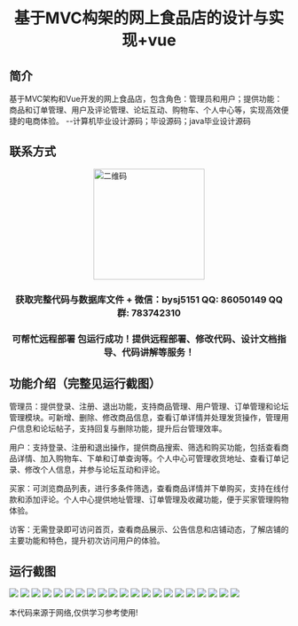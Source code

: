 <p><h1 align="center">基于MVC构架的网上食品店的设计与实现+vue</h1></p>

## 简介
基于MVC架构和Vue开发的网上食品店，包含角色：管理员和用户；提供功能：商品和订单管理、用户及评论管理、论坛互动、购物车、个人中心等，实现高效便捷的电商体验。    --计算机毕业设计源码；毕设源码；java毕业设计源码


## 联系方式
<img src="https://bs-1329754181.cos.ap-shanghai.myqcloud.com/wx.jpg" alt="二维码" style="display: block; margin: 0 auto;" width="200px">
<p><h3 align="center">获取完整代码与数据库文件 + 微信：bysj5151 QQ: 86050149 QQ群: 783742310</h3></p>
<p><h3 align="center">可帮忙远程部署 包运行成功！提供远程部署、修改代码、设计文档指导、代码讲解等服务！</h3></p>

## 功能介绍（完整见运行截图）
管理员：提供登录、注册、退出功能，支持商品管理、用户管理、订单管理和论坛管理模块。可新增、删除、修改商品信息，查看订单详情并处理发货操作，管理用户信息和论坛帖子，支持回复与删除功能，提升后台管理效率。

用户：支持登录、注册和退出操作，提供商品搜索、筛选和购买功能，包括查看商品详情、加入购物车、下单和订单查询等。个人中心可管理收货地址、查看订单记录、修改个人信息，并参与论坛互动和评论。

买家：可浏览商品列表，进行多条件筛选，查看商品详情并下单购买，支持在线付款和添加评论。个人中心提供地址管理、订单管理及收藏功能，便于买家管理购物体验。

访客：无需登录即可访问首页，查看商品展示、公告信息和店铺动态，了解店铺的主要功能和特色，提升初次访问用户的体验。


## 运行截图
![](https://bs-1329754181.cos.ap-shanghai.myqcloud.com/ssm/OnlineFoodStore/img/001.jpg)
![](https://bs-1329754181.cos.ap-shanghai.myqcloud.com/ssm/OnlineFoodStore/img/002.jpg)
![](https://bs-1329754181.cos.ap-shanghai.myqcloud.com/ssm/OnlineFoodStore/img/003.jpg)
![](https://bs-1329754181.cos.ap-shanghai.myqcloud.com/ssm/OnlineFoodStore/img/004.jpg)
![](https://bs-1329754181.cos.ap-shanghai.myqcloud.com/ssm/OnlineFoodStore/img/005.jpg)
![](https://bs-1329754181.cos.ap-shanghai.myqcloud.com/ssm/OnlineFoodStore/img/006.jpg)
![](https://bs-1329754181.cos.ap-shanghai.myqcloud.com/ssm/OnlineFoodStore/img/007.jpg)
![](https://bs-1329754181.cos.ap-shanghai.myqcloud.com/ssm/OnlineFoodStore/img/008.jpg)
![](https://bs-1329754181.cos.ap-shanghai.myqcloud.com/ssm/OnlineFoodStore/img/009.jpg)
![](https://bs-1329754181.cos.ap-shanghai.myqcloud.com/ssm/OnlineFoodStore/img/010.jpg)
![](https://bs-1329754181.cos.ap-shanghai.myqcloud.com/ssm/OnlineFoodStore/img/011.jpg)
![](https://bs-1329754181.cos.ap-shanghai.myqcloud.com/ssm/OnlineFoodStore/img/012.jpg)
![](https://bs-1329754181.cos.ap-shanghai.myqcloud.com/ssm/OnlineFoodStore/img/013.jpg)
![](https://bs-1329754181.cos.ap-shanghai.myqcloud.com/ssm/OnlineFoodStore/img/014.jpg)
![](https://bs-1329754181.cos.ap-shanghai.myqcloud.com/ssm/OnlineFoodStore/img/015.jpg)
![](https://bs-1329754181.cos.ap-shanghai.myqcloud.com/ssm/OnlineFoodStore/img/016.jpg)
![](https://bs-1329754181.cos.ap-shanghai.myqcloud.com/ssm/OnlineFoodStore/img/017.jpg)
![](https://bs-1329754181.cos.ap-shanghai.myqcloud.com/ssm/OnlineFoodStore/img/018.jpg)
![](https://bs-1329754181.cos.ap-shanghai.myqcloud.com/ssm/OnlineFoodStore/img/019.jpg)
![](https://bs-1329754181.cos.ap-shanghai.myqcloud.com/ssm/OnlineFoodStore/img/020.jpg)
![](https://bs-1329754181.cos.ap-shanghai.myqcloud.com/ssm/OnlineFoodStore/img/021.jpg)

<p>本代码来源于网络,仅供学习参考使用!</p>
